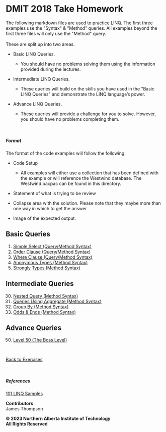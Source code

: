 # DMIT 2018 Take Homework

The following markdown files are used to practice LINQ. The first three examples use the "Syntax" & "Method" queries.  All examples beyond the first three files will only use the "Method" query.  
<br>These are split up into two areas.
<br>
* Basic LINQ Queries.
  * You should have no problems solving them using the information provided during the lectures.
  
* Intermediate LINQ Queries.  
  * These queries will build on the skills you have used in the "Basic LINQ Queries" and demonstrate the LINQ language’s power.
   
* Advance LINQ Queries.  
  * These queries will provide a challenge for you to solve. However, you should have no problems completing them.

<br>

##### Format
The format of the code examples will follow the following:
* Code Setup </br>
  - All examples will either use a collection that has been defined
with the example or will reference the Westwind database.  The Westwind.bacpac can be found in this directory.

* Statement of what is trying to be review
* Collapse area with the solution.  Please note that they maybe more than one way in which to get the answer
* Image of the expected output.

## Basic Queries  
1. [Simple Select (Query/Method Syntax)](./1%20-%20Simple%20Select.md)
1. [Order Clause (Query/Method Syntax)](./2%20-%20Order%20Clause.md)
1. [Where Clause (Query/Method Syntax)](./3%20-%20Where%20Clause.md)
1. [Anonymous Types (Method Syntax)](./4%20-%20Anonymous%20Types.md)
1. [Strongly Types (Method Syntax)](./5%20-%20Strongly%20Types.md)

## Intermediate Queries  
30. [Nested Query (Method Syntax)](./30%20-%20Nested%20Query.md)
31. [Queries Using Aggregate (Method Syntax)](./31%20-%20Aggregate%20Query.md)
32. [Group By (Method Syntax)](./32%20-%20Group%20By.md)
33. [Odds & Ends (Method Syntax)](./33%20-%20Odds%20and%20Ends.md)

## Advance Queries  
50. [Level 50 (The Boss Level)](./50%20-%20Boss%20Level.md)

<br>

[Back to Exercises](../README.md)

<br>

##### References
[101 LINQ Samples](https://learn.microsoft.com/en-us/samples/dotnet/try-samples/101-linq-samples/)
<br>

**Contributors**<br>
James Thompson
<br>

**© 2023 Northern Alberta Institute of Technology <br>
All Rights Reserved <br>**
